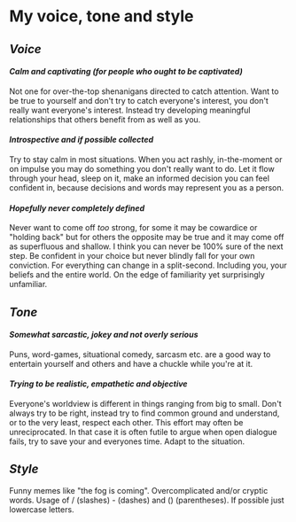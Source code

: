 # My voice, tone and style
## *Voice*

#### *Calm and captivating (for people who ought to be captivated)*

Not one for over-the-top shenanigans directed to catch attention. Want to be true to yourself and don't try to catch everyone's interest, you don't really want everyone's interest. Instead try developing meaningful relationships that others benefit from as well as you.

#### *Introspective and if possible collected*

Try to stay calm in most situations. When you act rashly, in-the-moment or on impulse you may do something you don't really want to do. Let it flow through your head, sleep on it, make an informed decision you can feel confident in, because decisions and words may represent you as a person.

#### *Hopefully never completely defined*

Never want to come off *too* strong, for some it may be cowardice or "holding back" but for others the opposite may be true and it may come off as superfluous and shallow. I think you can never be 100% sure of the next step. Be confident in your choice but never blindly fall for your own conviction. For everything can change in a split-second. Including you, your beliefs and the entire world. On the edge of familiarity yet surprisingly unfamiliar.

## *Tone*

#### *Somewhat sarcastic, jokey and not overly serious*

Puns, word-games, situational comedy, sarcasm etc. are a good way to entertain yourself and others and have a chuckle while you're at it.

#### *Trying to be realistic, empathetic and objective*

Everyone's worldview is different in things ranging from big to small. Don't always try to be right, instead try to find common ground and understand, or to the very least, respect each other. This effort may often be unreciprocated. In that case it is often futile to argue when open dialogue fails, try to save your and everyones time. Adapt to the situation.

## *Style*

Funny memes like "the fog is coming".
Overcomplicated and/or cryptic words.
Usage of / (slashes) - (dashes) and () (parentheses).
If possible just lowercase letters.
